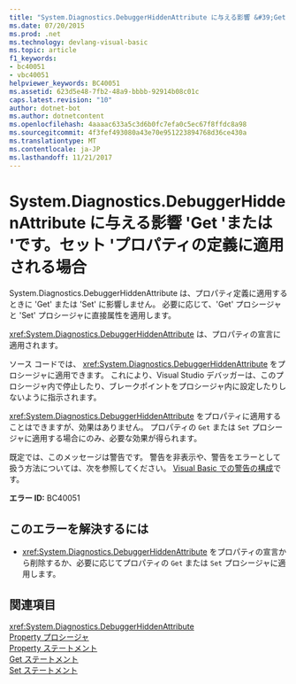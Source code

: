 ```yaml
---
title: "System.Diagnostics.DebuggerHiddenAttribute に与える影響 &#39;Get &#39;または &#39;です。セット &#39;プロパティの定義に適用される場合"
ms.date: 07/20/2015
ms.prod: .net
ms.technology: devlang-visual-basic
ms.topic: article
f1_keywords:
- bc40051
- vbc40051
helpviewer_keywords: BC40051
ms.assetid: 623d5e48-7fb2-48a9-bbbb-92914b08c01c
caps.latest.revision: "10"
author: dotnet-bot
ms.author: dotnetcontent
ms.openlocfilehash: 4aaaac633a5c3d6b0fc7efa0c5ec67f8ffdc8a98
ms.sourcegitcommit: 4f3fef493080a43e70e951223894768d36ce430a
ms.translationtype: MT
ms.contentlocale: ja-JP
ms.lasthandoff: 11/21/2017
---
```

# <a name="systemdiagnosticsdebuggerhiddenattribute-does-not-affect-39get39-or-39set39-when-applied-to-the-property-definition"></a>System.Diagnostics.DebuggerHiddenAttribute に与える影響 &#39;Get &#39;または &#39;です。セット &#39;プロパティの定義に適用される場合
System.Diagnostics.DebuggerHiddenAttribute は、プロパティ定義に適用するときに 'Get' または 'Set' に影響しません。 必要に応じて、'Get' プロシージャと 'Set' プロシージャに直接属性を適用します。  
  
 <xref:System.Diagnostics.DebuggerHiddenAttribute> は、プロパティの宣言に適用されます。  
  
 ソース コードでは、 <xref:System.Diagnostics.DebuggerHiddenAttribute> をプロシージャに適用できます。 これにより、Visual Studio デバッガーは、このプロシージャ内で停止したり、ブレークポイントをプロシージャ内に設定したりしないように指示されます。  
  
 <xref:System.Diagnostics.DebuggerHiddenAttribute> をプロパティに適用することはできますが、効果はありません。 プロパティの `Get` または `Set` プロシージャに適用する場合にのみ、必要な効果が得られます。  
  
 既定では、このメッセージは警告です。 警告を非表示や、警告をエラーとして扱う方法については、次を参照してください。 [Visual Basic での警告の構成](/visualstudio/ide/configuring-warnings-in-visual-basic)です。  
  
 **エラー ID:** BC40051  
  
## <a name="to-correct-this-error"></a>このエラーを解決するには  
  
-   <xref:System.Diagnostics.DebuggerHiddenAttribute> をプロパティの宣言から削除するか、必要に応じてプロパティの `Get` または `Set` プロシージャに適用します。  
  
## <a name="see-also"></a>関連項目  
 <xref:System.Diagnostics.DebuggerHiddenAttribute>  
 [Property プロシージャ](../../visual-basic/programming-guide/language-features/procedures/property-procedures.md)  
 [Property ステートメント](../../visual-basic/language-reference/statements/property-statement.md)  
 [Get ステートメント](../../visual-basic/language-reference/statements/get-statement.md)  
 [Set ステートメント](../../visual-basic/language-reference/statements/set-statement.md)
